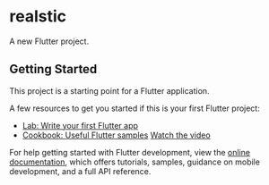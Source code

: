 # realstic

A new Flutter project.

## Getting Started

This project is a starting point for a Flutter application.

A few resources to get you started if this is your first Flutter project:

- [Lab: Write your first Flutter app](https://docs.flutter.dev/get-started/codelab)
- [Cookbook: Useful Flutter samples](https://docs.flutter.dev/cookbook)
[Watch the video](https://youtube.com/shorts/hXeFlGoDZOI?feature=share)

For help getting started with Flutter development, view the
[online documentation](https://docs.flutter.dev/), which offers tutorials,
samples, guidance on mobile development, and a full API reference.
